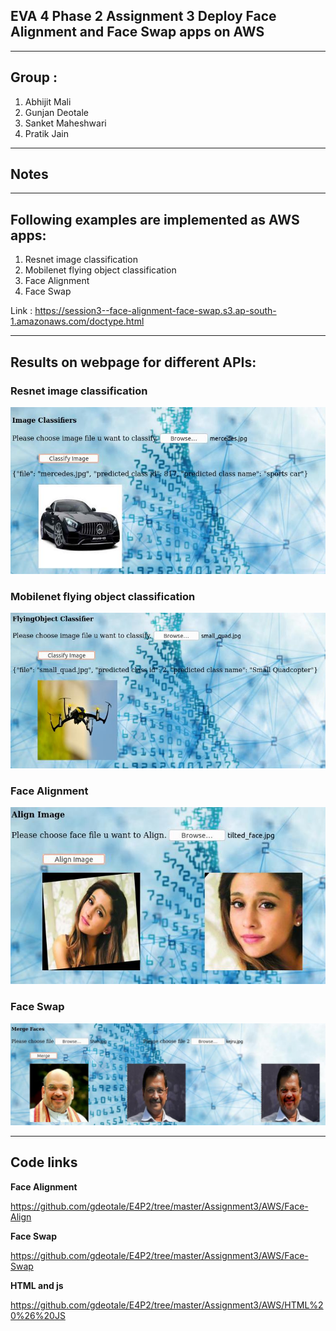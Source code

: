 ## EVA 4 Phase 2 Assignment 3 Deploy Face Alignment and Face Swap apps on AWS
------------------------------------------------------------------------------------------------------------

## Group : 
1. Abhijit Mali
2. Gunjan Deotale
3. Sanket Maheshwari
4. Pratik Jain

----------------------
## Notes 
---------------------------------------------------------------------------------------------------------------------------
## Following examples are implemented as AWS apps:
1. Resnet image classification
2. Mobilenet flying object classification
3. Face Alignment
4. Face Swap

Link : https://session3--face-alignment-face-swap.s3.ap-south-1.amazonaws.com/doctype.html

----------------------------------------------------------------------------------------------------------------------------
## Results on webpage for different APIs:

### Resnet image classification
![](ReadMe_images/ImageClassifcation_resnet.jpg)
### Mobilenet flying object classification
![](ReadMe_images/FlyingObjectClassification_mobilenetV2_TransferLearning.jpg)
### Face Alignment
![](ReadMe_images/Face-Alignment.jpg)
### Face Swap
![](ReadMe_images/face-swap.jpg)

-----------------------------------------------------------------------------------------------------------------------------
## Code links
**Face Alignment**

https://github.com/gdeotale/E4P2/tree/master/Assignment3/AWS/Face-Align

**Face Swap**

https://github.com/gdeotale/E4P2/tree/master/Assignment3/AWS/Face-Swap

**HTML and js**

https://github.com/gdeotale/E4P2/tree/master/Assignment3/AWS/HTML%20%26%20JS
